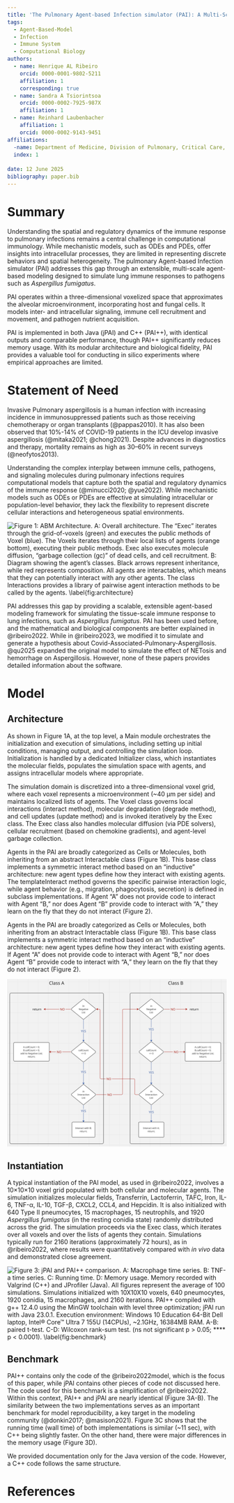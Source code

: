 ```yaml
---
title: 'The Pulmonary Agent-based Infection simulator (PAI): A Multi-Scale Agent-Based Model of Pulmonary Host-Pathogen Interactions'
tags:
  - Agent-Based-Model
  - Infection
  - Immune System
  - Computational Biology
authors:
  - name: Henrique AL Ribeiro
    orcid: 0000-0001-9802-5211
    affiliation: 1 
    corresponding: true
  - name: Sandra A Tsiorintsoa
    orcid: 0000-0002-7925-987X
    affiliation: 1
  - name: Reinhard Laubenbacher
    affiliation: 1
    orcid: 0000-0002-9143-9451
affiliations:
  -name: Department of Medicine, Division of Pulmonary, Critical Care, and Sleep Medicine, University of Florida, Gainesville 32610, FL, USA.
  index: 1

date: 12 June 2025
bibliography: paper.bib
---
```


# Summary

Understanding the spatial and regulatory dynamics of the immune response to pulmonary infections remains a central challenge in computational immunology. While mechanistic models, such as ODEs and PDEs, offer insights into intracellular processes, they are limited in representing discrete behaviors and spatial heterogeneity. The pulmonary Agent-based Infection simulator (PAI) addresses this gap through an extensible, multi-scale agent-based modeling designed to simulate lung immune responses to pathogens such as *Aspergillus fumigatus*.

PAI operates within a three-dimensional voxelized space that approximates the alveolar microenvironment, incorporating host and fungal cells. It models inter- and intracellular signaling, immune cell recruitment and movement, and pathogen nutrient acquisition.

PAI is implemented in both Java (jPAI) and C++ (PAI++), with identical outputs and comparable performance, though PAI++ significantly reduces memory usage. With its modular architecture and biological fidelity, PAI provides a valuable tool for conducting in silico experiments where empirical approaches are limited.

# Statement of Need

Invasive Pulmonary aspergillosis is a human infection with increasing incidence in immunosuppressed patients such as those receiving chemotherapy or organ transplants (@pappas2010). It has also been observed that 10\%-14\% of COVID-19 patients in the ICU develop invasive aspergillosis (@mitaka2021; @chong2021). Despite advances in diagnostics and therapy, mortality remains as high as 30–60\% in recent surveys (@neofytos2013).

Understanding the complex interplay between immune cells, pathogens, and signaling molecules during pulmonary infections requires computational models that capture both the spatial and regulatory dynamics of the immune response (@minucci2020; @yue2022). While mechanistic models such as ODEs or PDEs are effective at simulating intracellular or population-level behavior, they lack the flexibility to represent discrete cellular interactions and heterogeneous spatial environments.

![Figure 1: ABM Architecture. A: Overall architecture. The “Exec” iterates through the grid-of-voxels (green) and executes the public methods of Voxel (blue). The Voxels iterates through their local lists of agents (orange bottom), executing their public methods. Exec also executes molecule diffusion, “garbage collection (gc)” of dead cells, and cell recruitment. B: Diagram showing the agent’s classes. Black arrows represent inheritance, while red represents composition. All agents are interactables, which means that they can potentially interact with any other agents. The class Interactions provides a library of pairwise agent interaction methods to be called by the agents. \label{fig:architecture}](architecture.png)

PAI addresses this gap by providing a scalable, extensible agent-based modeling framework for simulating the tissue-scale immune response to lung infections, such as *Aspergillus fumigatus*. PAI has been used before, and the mathematical and biological components are better explained in @ribeiro2022. While in @ribeiro2023, we modified it to simulate and generate a hypothesis about Covid-Associated-Pulmonary-Aspergillosis. @qu2025 expanded the original model to simulate the effect of NETosis and hemorrhage on Aspergillosis. However, none of these papers provides detailed information about the software. 

# Model

## Architecture

As shown in Figure 1A, at the top level, a Main module orchestrates the initialization and execution of simulations, including setting up initial conditions, managing output, and controlling the simulation loop. Initialization is handled by a dedicated Initializer class, which instantiates the molecular fields, populates the simulation space with agents, and assigns intracellular models where appropriate.

The simulation domain is discretized into a three-dimensional voxel grid, where each voxel represents a microenvironment (~40 µm per side) and maintains localized lists of agents. The Voxel class governs local interactions (interact method), molecular degradation (degrade method), and cell updates (update method) and is invoked iteratively by the Exec class. The Exec class also handles molecular diffusion (via PDE solvers), cellular recruitment (based on chemokine gradients), and agent-level garbage collection.

Agents in the PAI are broadly categorized as Cells or Molecules, both inheriting from an abstract Interactable class (Figure 1B). This base class implements a symmetric interact method based on an “inductive” architecture: new agent types define how they interact with existing agents. The templateInteract method governs the specific pairwise interaction logic, while agent behavior (e.g., migration, phagocytosis, secretion) is defined in subclass implementations. If Agent “A” does not provide code to interact with Agent “B,” nor does Agent “B” provide code to interact with “A,” they learn on the fly that they do not interact (Figure 2).

Agents in the PAI are broadly categorized as Cells or Molecules, both inheriting from an abstract Interactable class (Figure 1B). This base class implements a symmetric interact method based on an “inductive” architecture: new agent types define how they interact with existing agents. If Agent “A” does not provide code to interact with Agent “B,” nor does Agent “B” provide code to interact with “A,” they learn on the fly that they do not interact (Figure 2).

![Figure 2: Dynamics of interaction between two agents. Decision diagram made by the methods “interact” and “templateInteract” from the two classes trying to interact (“A” and “B”). \label{fig:inductive}](InductiveArchitecture.png)

## Instantiation

A typical instantiation of the PAI model, as used in @ribeiro2022, involves a 10×10×10 voxel grid populated with both cellular and molecular agents. The simulation initializes molecular fields, Transferrin, Lactoferrin, TAFC, Iron, IL-6, TNF-α, IL-10, TGF-β, CXCL2, CCL4, and Hepcidin. It is also initialized with 640 Type II pneumocytes, 15 macrophages, 15 neutrophils, and 1920 *Aspergillus fumigatus* (in the resting conidia state) randomly distributed across the grid. The simulation proceeds via the Exec class, which iterates over all voxels and over the lists of agents they contain. Simulations typically run for 2160 iterations (approximately 72 hours), as in @ribeiro2022, where results were quantitatively compared with *in vivo* data and demonstrated close agreement.

![Figure 3: jPAI and PAI++ comparison. A: Macrophage time series. B: TNF-a time series. C: Running time. D: Memory usage. Memory recorded with Valgrind (C++) and JProfiler (Java). All figures represent the average of 100 simulations. Simulations initialized with 10X10X10 voxels, 640 pneumocytes, 1920 conidia, 15 macrophages, and 2160 iterations. PAI++ compiled with g++ 12.4.0 using the MinGW toolchain with level three optimization; jPAI run with Java 23.0.1. Execution environment: Windows 10 Education 64-Bit Dell laptop, Intel® Core™ Ultra 7 155U (14CPUs), ~2.1GHz, 16384MB RAM. A-B: paired t-test. C-D: Wilcoxon rank-sum test. (ns not significant p > 0.05; **** p < 0.0001). \label{fig:benchmark}](Benchmark.png)

## Benchmark

PAI++ contains only the code of the @ribeiro2022model, which is the focus of this paper, while jPAI contains other pieces of code not discussed here. The code used for this benchmark is a simplification of @ribeiro2022. Within this context, PAI++ and jPAI are nearly identical (Figure 3A-B). The similarity between the two implementations serves as an important benchmark for model reproducibility, a key target in the modeling community (@donkin2017; @masison2021). Figure 3C shows that the running time (wall time) of both implementations is similar (~11 sec), with C++ being slightly faster. On the other hand, there were major differences in the memory usage (Figure 3D).

We provided documentation only for the Java version of the code. However, a C++ code follows the same structure.


# References

